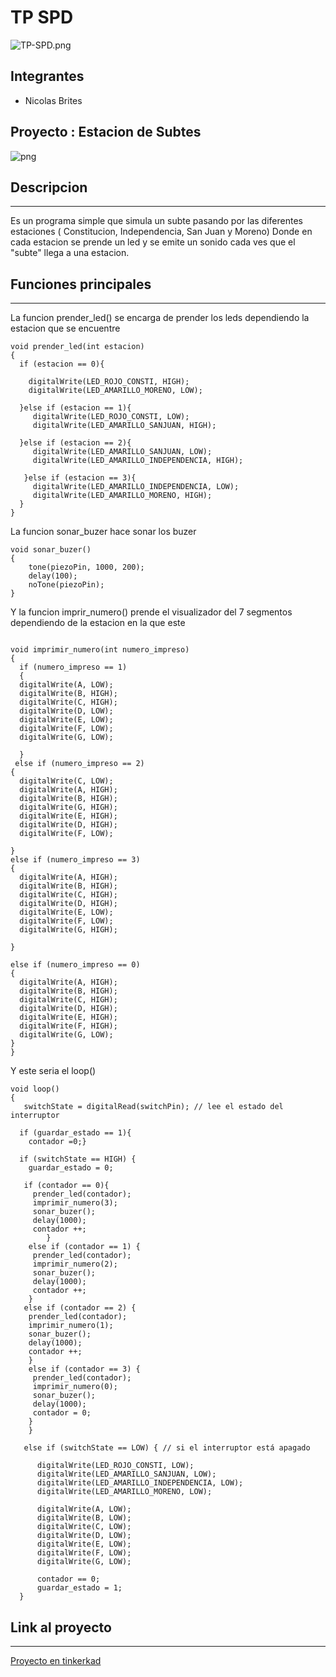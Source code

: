 
# TP SPD
![TP-SPD.png](https://github.com/NicoBrites/EjemploDocumentacion/blob/main/img/ArduinoTinkercad.jpg?raw=true "TP SPD") 

## Integrantes

* Nicolas Brites

## Proyecto : Estacion de Subtes

![png](https://csg.tinkercad.com/things/jS1DVyVxO4A/t725.png?rev=1684207327945000000&s=&v=1&type=circuits)

## Descripcion
---------------
Es un programa simple que simula un subte pasando por las diferentes estaciones ( Constitucion, Independencia, San Juan y Moreno) 
Donde en cada estacion se prende un led y se emite un sonido cada ves que el "subte" llega a una estacion.

## Funciones principales
---------------
La funcion prender_led() se encarga de prender los leds dependiendo la estacion que se encuentre


```
void prender_led(int estacion)
{
  if (estacion == 0){
    
    digitalWrite(LED_ROJO_CONSTI, HIGH);
    digitalWrite(LED_AMARILLO_MORENO, LOW);
   
  }else if (estacion == 1){
     digitalWrite(LED_ROJO_CONSTI, LOW);
     digitalWrite(LED_AMARILLO_SANJUAN, HIGH);
    
  }else if (estacion == 2){
     digitalWrite(LED_AMARILLO_SANJUAN, LOW);
     digitalWrite(LED_AMARILLO_INDEPENDENCIA, HIGH);
    
   }else if (estacion == 3){
     digitalWrite(LED_AMARILLO_INDEPENDENCIA, LOW);
     digitalWrite(LED_AMARILLO_MORENO, HIGH);
  }
}
```
La funcion sonar_buzer hace sonar los buzer 

```
void sonar_buzer()
{
   	tone(piezoPin, 1000, 200);
    delay(100);
    noTone(piezoPin);
}
```
Y la funcion imprir_numero() prende el visualizador del 7 segmentos dependiendo de la estacion en la que este 

```

void imprimir_numero(int numero_impreso)
{
  if (numero_impreso == 1)
  {
  digitalWrite(A, LOW);
  digitalWrite(B, HIGH);
  digitalWrite(C, HIGH);
  digitalWrite(D, LOW);
  digitalWrite(E, LOW);
  digitalWrite(F, LOW);
  digitalWrite(G, LOW);

  }
 else if (numero_impreso == 2)
{
  digitalWrite(C, LOW);
  digitalWrite(A, HIGH);
  digitalWrite(B, HIGH);
  digitalWrite(G, HIGH);
  digitalWrite(E, HIGH);
  digitalWrite(D, HIGH);
  digitalWrite(F, LOW);

}
else if (numero_impreso == 3)
{
  digitalWrite(A, HIGH);
  digitalWrite(B, HIGH);
  digitalWrite(C, HIGH);
  digitalWrite(D, HIGH);
  digitalWrite(E, LOW);
  digitalWrite(F, LOW); 
  digitalWrite(G, HIGH);

}

else if (numero_impreso == 0)
{
  digitalWrite(A, HIGH);
  digitalWrite(B, HIGH);
  digitalWrite(C, HIGH);
  digitalWrite(D, HIGH);
  digitalWrite(E, HIGH);
  digitalWrite(F, HIGH);
  digitalWrite(G, LOW);
}
}
```
Y este seria el loop()

```
void loop()
{
   switchState = digitalRead(switchPin); // lee el estado del interruptor

  if (guardar_estado == 1){
    contador =0;}
  
  if (switchState == HIGH) { 
    guardar_estado = 0;
    
   if (contador == 0){
     prender_led(contador);
     imprimir_numero(3);
     sonar_buzer();
     delay(1000);
     contador ++;
    	}
    else if (contador == 1) {
     prender_led(contador);
     imprimir_numero(2);
     sonar_buzer();
     delay(1000);
     contador ++;
    }
   else if (contador == 2) {
    prender_led(contador);
    imprimir_numero(1);
  	sonar_buzer();
    delay(1000);
    contador ++;
    }
    else if (contador == 3) {
     prender_led(contador);
     imprimir_numero(0);
     sonar_buzer();
     delay(1000);
     contador = 0;
    }
    }
   
   else if (switchState == LOW) { // si el interruptor está apagado 
	
      digitalWrite(LED_ROJO_CONSTI, LOW);
      digitalWrite(LED_AMARILLO_SANJUAN, LOW);
      digitalWrite(LED_AMARILLO_INDEPENDENCIA, LOW);
      digitalWrite(LED_AMARILLO_MORENO, LOW);
    
      digitalWrite(A, LOW);
      digitalWrite(B, LOW);
      digitalWrite(C, LOW);
      digitalWrite(D, LOW);
      digitalWrite(E, LOW);
      digitalWrite(F, LOW);
      digitalWrite(G, LOW);
    
      contador == 0;
      guardar_estado = 1;
  }
```
## Link al proyecto
---------------
[Proyecto en tinkerkad](https://www.tinkercad.com/things/jS1DVyVxO4A?sharecode=nAp98lj0n092F84sj0OGpgIMbh7YLPH5a8tqHJ1LTE8)





